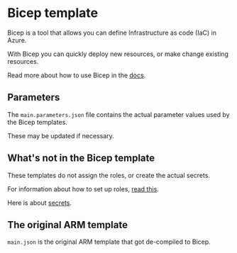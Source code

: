 # Bicep template

Bicep is a tool that allows you can define Infrastructure as code (IaC) in Azure. 

With Bicep you can quickly deploy new resources, or make change existing resources.

Read more about how to use Bicep in the [docs](/docs/azure/bicep.md).

## Parameters

The ``main.parameters.json`` file contains the actual parameter values used by the Bicep templates.

These may be updated if necessary.

## What's not in the Bicep template

These templates do not assign the roles, or create the actual secrets.

For information about how to set up roles, [read this](/docs/azure/identities-and-roles.md).

Here is about [secrets](/docs/azure/secrets.md).

## The original ARM template

``main.json`` is the original ARM template that got de-compiled to Bicep.
